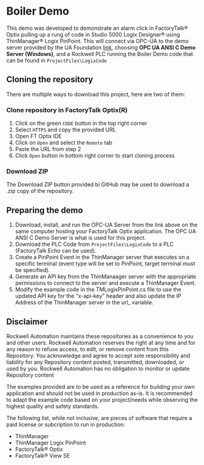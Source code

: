 # Boiler Demo
This demo was developed to demonstrate an alarm click in FactoryTalk® Optix pulling up a rung of code in Studio 5000 Logix Designer® using ThinManager® Logix PinPoint. This will connect via OPC-UA to the demo server provided by the UA Foundation [link](https://www.unified-automation.com/downloads/opc-ua-servers.html), choosing **OPC UA ANSI C Demo Server (Windows)**, and a Rockwell PLC running the Boiler Demo code that can be found in `ProjectFiles\LogixCode`

## Cloning the repository
There are multiple ways to download this project, here are two of them:

### Clone repository in FactoryTalk Optix(R)
1. Click on the green `CODE` button in the top right corner
2. Select `HTTPS` and copy the provided URL
3. Open FT Optix IDE
4. Click on `Open` and select the `Remote` tab
5. Paste the URL from step 2
6. Click `Open` button in bottom right corner to start cloning process

### Download ZIP
The Download ZIP button provided bi GitHub may be used to download a .zip copy of the repository.

## Preparing the demo
1. Download, install, and run the OPC-UA Server from the link above on the same computer hosting your FactoryTalk Optix application. The OPC UA ANSI C Demo Server is what is used for this project.
2. Download the PLC Code from `ProjectFiles\LogixCode` to a PLC (FactoryTalk Echo can be used).
3. Create a PinPoint Event in the ThinManager server that executes on a specific terminal (event type will be set to PinPoint, target terminal must be specified).
4. Generate an API key from the ThinManaager server with the appropriate permissions to connect to the server and execute a ThinManager Event.
5. Modify the example code in the TMLogixPinPoint.cs file to use the updated API key for the "x-api-key" header and also update the IP Address of the ThinManager server in the url_ variable.

## Disclaimer

Rockwell Automation maintains these repositories as a convenience to you and other users. Rockwell Automation reserves the right at any time and for any reason to refuse access, to edit, or remove content from this Repository. You acknowledge and agree to accept sole responsibility and liability for any Repository content posted, transmitted, downloaded, or used by you. Rockwell Automation has no obligation to monitor or update Repository content

The examples provided are to be used as a reference for building your own application and should not be used in production as-is. It is recommended to adapt the example code based on your project/needs while observing the highest quality and safety standards.

The following list, while not inclusive, are pieces of software that require a paid license or subcription to run in production:
- ThinManager
- ThinManager Logix PinPoint
- FactoryTalk® Optix
- FactoryTalk® View SE

